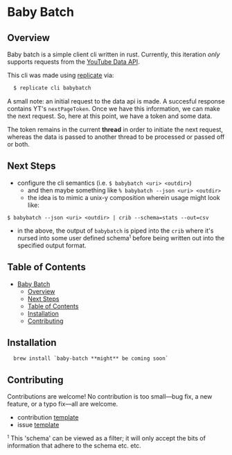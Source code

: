 # Baby Batch

## Overview

Baby batch is a simple client cli written in rust. Currently, this iteration _only_ supports requests from the [YouTube Data API](https://developers.google.com/youtube/v3).

This cli was made using [replicate](https://github.com/ericdeansanchez/replicate) via:

```zsh
  $ replicate cli babybatch 
```

A small note: an initial request to the data api is made. A succesful
response contains YT's `nextPageToken`. Once we have this information,
we can make the next request. So, here at this point, we have a token
and some data.

The token remains in the current **thread** in order to initiate the
next request, whereas the data is passed to another thread to be processed
or passed off or both.

## Next Steps

- configure the cli semantics (i.e. `$ babybatch <uri> <outdir>`)
  - and then maybe something like `% babybatch --json <uri> <outdir>`
  - the idea is to mimic a unix-y composition wherein usage might look like:

```text
$ babybatch --json <uri> <outdir> | crib --schema=stats --out=csv
```

- in the above, the output of `babybatch` is piped into the `crib` where
  it's nursed into some user defined schema<small><sup>1</sup></small> before
  being written out into the specified output format.

## Table of Contents

- [Baby Batch](#baby-batch)
  - [Overview](#overview)
  - [Next Steps](#next-steps)
  - [Table of Contents](#table-of-contents)
  - [Installation](#installation)
  - [Contributing](#contributing)

## Installation

```text
  brew install `baby-batch **might** be coming soon`
```

## Contributing

Contributions are welcome! No contribution is too small––bug fix, a new feature,
or a typo fix––all are welcome.

- contribution [template]()
- issue [template]()


<small><sup>1</sup></small> This 'schema' can be viewed as a filter; it will
only accept the bits of information that adhere to the schema etc. etc.
